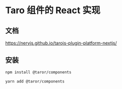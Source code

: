 # Taro 组件的 React 实现

## 文档

https://nervjs.github.io/tarojs-plugin-platform-nextjs/

## 安装

```bash
npm install @taror/components
```

```bash
yarn add @taror/components
```
